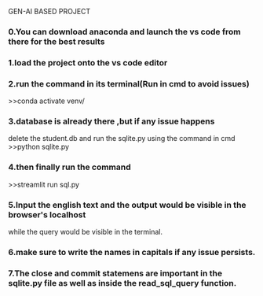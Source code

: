 GEN-AI BASED PROJECT

<h3>0.You can download anaconda and launch the vs code from there for the best results</h3>
<h3>1.load the project onto the vs code editor</h3>
<h3>2.run the command in its terminal(Run in cmd to avoid issues)</h3>
 >>conda activate venv/ 
<h3>3.database is already there ,but if any issue happens</h3>
  delete the student.db 
  and run the sqlite.py using 
  the command in cmd
  >>python sqlite.py
<h3>4.then finally run the command</h3>
>>streamlit run sql.py 
<h3>5.Input the english text and the output would be visible in the browser's localhost</h3>
while the query would be visible in the terminal.
<h3>6.make sure to write the names in capitals if any issue persists.</h3>
<h3>7.The close and commit statemens are important in the sqlite.py file as well as inside the read_sql_query function.</h3>

